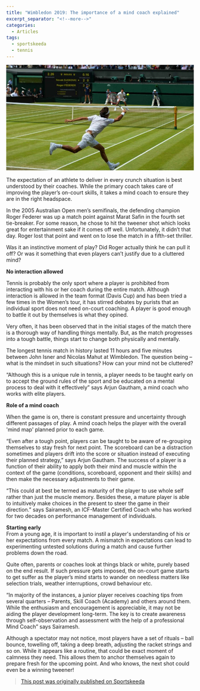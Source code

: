 ```yaml
---
title: "Wimbledon 2019: The importance of a mind coach explained"
excerpt_separator: "<!--more-->"
categories:
  - Articles
tags:
  - sportskeeda
  - tennis
---
```


![tennis](/assets/images/skrogerwimb.jpg)

The expectation of an athlete to deliver in every crunch situation is best understood by their coaches. While the primary coach takes care of improving the player’s on-court skills, it takes a mind coach to ensure they are in the right headspace.

In the 2005 Australian Open men’s semifinals, the defending champion Roger Federer was up a match point against Marat Safin in the fourth set tie-breaker. For some reason, he chose to hit the tweener shot which looks great for entertainment sake if it comes off well. Unfortunately, it didn’t that day. Roger lost that point and went on to lose the match in a fifth-set thriller.

Was it an instinctive moment of play? Did Roger actually think he can pull it off? Or was it something that even players can’t justify due to a cluttered mind? 

**No interaction allowed**  

Tennis is probably the only sport where a player is prohibited from interacting with his or her coach during the entire match. Although interaction is allowed in the team format (Davis Cup) and has been tried a few times in the Women’s tour, it has stirred debates by purists that an individual sport does not need on-court coaching. A player is good enough to battle it out by themselves is what they opined.

Very often, it has been observed that in the initial stages of the match there is a thorough way of handling things mentally. But, as the match progresses into a tough battle, things start to change both physically and mentally.

The longest tennis match in history lasted 11 hours and five minutes between John Isner and Nicolas Mahut at Wimbledon. The question being – what is the mindset in such situations? How can your mind not be cluttered?

“Although this is a unique rule in tennis, a player needs to be taught early on to accept the ground rules of the sport and be educated on a mental process to deal with it effectively” says Arjun Gautham, a mind coach who works with elite players.

**Role of a mind coach**  

When the game is on, there is constant pressure and uncertainty through different passages of play. A mind coach helps the player with the overall 'mind map' planned prior to each game.

“Even after a tough point, players can be taught to be aware of re-grouping themselves to stay fresh for next point. The scoreboard can be a distraction sometimes and players drift into the score or situation instead of executing their planned strategy,” says Arjun Gautham.
The success of a player is a function of their ability to apply both their mind and muscle within the context of the game (conditions, scoreboard, opponent and their skills) and then make the necessary adjustments to their game.

“This could at best be termed as maturity of the player to use whole self rather than just the muscle memory. Besides these, a mature player is able to intuitively make choices in the present to steer the game in their direction.” says Sairamesh, an ICF-Master Certified Coach who has worked for two decades on performance management of individuals.

**Starting early**  
From a young age, it is important to instil a player's understanding of his or her expectations from every match. A mismatch in expectations can lead to experimenting untested solutions during a match and cause further problems down the road.

Quite often, parents or coaches look at things black or white, purely based on the end result. If such pressure gets imposed, the on-court game starts to get suffer as the player’s mind starts to wander on needless matters like selection trials, weather interruptions, crowd behaviour etc.

“In majority of the instances, a junior player receives coaching tips from several quarters – Parents, Skill Coach (Academy) and others around them. While the enthusiasm and encouragement is appreciable, it may not be aiding the player development long-term. The key is to create awareness through self-observation and assessment with the help of a professional Mind Coach” says Sairamesh.

Although a spectator may not notice, most players have a set of rituals – ball bounce, towelling off, taking a deep breath, adjusting the racket strings and so on. While it appears like a routine, that could be exact moment of calmness they need. This allows them to anchor themselves again to prepare fresh for the upcoming point. And who knows, the next shot could even be a winning tweener!

> [This post was originally published on Sportskeeda](https://www.sportskeeda.com/tennis/wimbledon-2019-the-importance-of-a-mind-coach-explained)